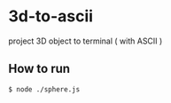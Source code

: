 # 3d-to-ascii

project 3D object to terminal ( with ASCII )

## How to run

```sh
$ node ./sphere.js
```
